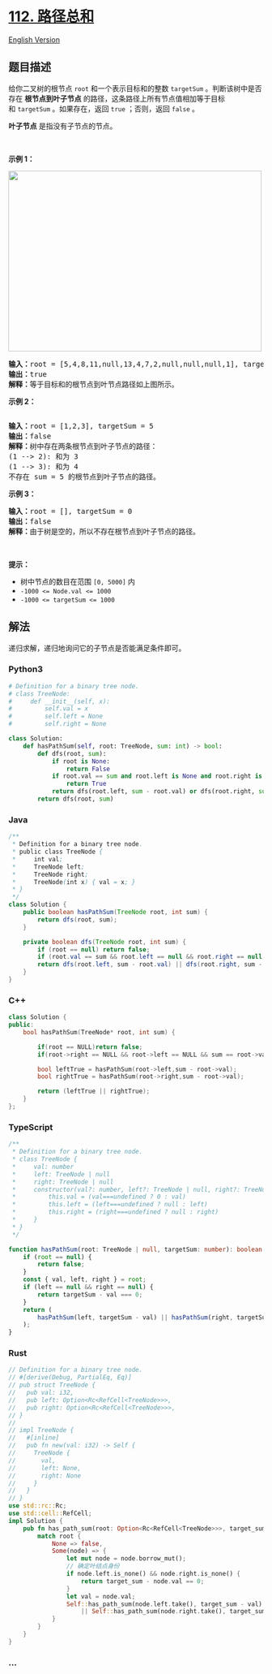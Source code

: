 # [112. 路径总和](https://leetcode.cn/problems/path-sum)

[English Version](/solution/0100-0199/0112.Path%20Sum/README_EN.md)

## 题目描述

<!-- 这里写题目描述 -->

<p>给你二叉树的根节点&nbsp;<code>root</code> 和一个表示目标和的整数&nbsp;<code>targetSum</code> 。判断该树中是否存在 <strong>根节点到叶子节点</strong> 的路径，这条路径上所有节点值相加等于目标和&nbsp;<code>targetSum</code> 。如果存在，返回 <code>true</code> ；否则，返回 <code>false</code> 。</p>

<p><strong>叶子节点</strong> 是指没有子节点的节点。</p>

<p>&nbsp;</p>

<p><strong>示例 1：</strong></p>
<img alt="" src="https://cdn.jsdelivr.net/gh/doocs/leetcode@main/solution/0100-0199/0112.Path%20Sum/images/pathsum1.jpg" style="width: 500px; height: 356px;" />
<pre>
<strong>输入：</strong>root = [5,4,8,11,null,13,4,7,2,null,null,null,1], targetSum = 22
<strong>输出：</strong>true
<strong>解释：</strong>等于目标和的根节点到叶节点路径如上图所示。
</pre>

<p><strong>示例 2：</strong></p>
<img alt="" src="https://cdn.jsdelivr.net/gh/doocs/leetcode@main/solution/0100-0199/0112.Path%20Sum/images/pathsum2.jpg" />
<pre>
<strong>输入：</strong>root = [1,2,3], targetSum = 5
<strong>输出：</strong>false
<strong>解释：</strong>树中存在两条根节点到叶子节点的路径：
(1 --&gt; 2): 和为 3
(1 --&gt; 3): 和为 4
不存在 sum = 5 的根节点到叶子节点的路径。</pre>

<p><strong>示例 3：</strong></p>

<pre>
<strong>输入：</strong>root = [], targetSum = 0
<strong>输出：</strong>false
<strong>解释：</strong>由于树是空的，所以不存在根节点到叶子节点的路径。
</pre>

<p>&nbsp;</p>

<p><strong>提示：</strong></p>

<ul>
	<li>树中节点的数目在范围 <code>[0, 5000]</code> 内</li>
	<li><code>-1000 &lt;= Node.val &lt;= 1000</code></li>
	<li><code>-1000 &lt;= targetSum &lt;= 1000</code></li>
</ul>

## 解法

<!-- 这里可写通用的实现逻辑 -->

递归求解，递归地询问它的子节点是否能满足条件即可。

<!-- tabs:start -->

### **Python3**

<!-- 这里可写当前语言的特殊实现逻辑 -->

```python
# Definition for a binary tree node.
# class TreeNode:
#     def __init__(self, x):
#         self.val = x
#         self.left = None
#         self.right = None

class Solution:
    def hasPathSum(self, root: TreeNode, sum: int) -> bool:
        def dfs(root, sum):
            if root is None:
                return False
            if root.val == sum and root.left is None and root.right is None:
                return True
            return dfs(root.left, sum - root.val) or dfs(root.right, sum - root.val)
        return dfs(root, sum)
```

### **Java**

<!-- 这里可写当前语言的特殊实现逻辑 -->

```java
/**
 * Definition for a binary tree node.
 * public class TreeNode {
 *     int val;
 *     TreeNode left;
 *     TreeNode right;
 *     TreeNode(int x) { val = x; }
 * }
 */
class Solution {
    public boolean hasPathSum(TreeNode root, int sum) {
        return dfs(root, sum);
    }

    private boolean dfs(TreeNode root, int sum) {
        if (root == null) return false;
        if (root.val == sum && root.left == null && root.right == null) return true;
        return dfs(root.left, sum - root.val) || dfs(root.right, sum - root.val);
    }
}
```

### **C++**

```cpp
class Solution {
public:
    bool hasPathSum(TreeNode* root, int sum) {

        if(root == NULL)return false;
        if(root->right == NULL && root->left == NULL && sum == root->val)return true;

        bool leftTrue = hasPathSum(root->left,sum - root->val);
        bool rightTrue = hasPathSum(root->right,sum - root->val);

        return (leftTrue || rightTrue);
    }
};
```

### **TypeScript**

```ts
/**
 * Definition for a binary tree node.
 * class TreeNode {
 *     val: number
 *     left: TreeNode | null
 *     right: TreeNode | null
 *     constructor(val?: number, left?: TreeNode | null, right?: TreeNode | null) {
 *         this.val = (val===undefined ? 0 : val)
 *         this.left = (left===undefined ? null : left)
 *         this.right = (right===undefined ? null : right)
 *     }
 * }
 */

function hasPathSum(root: TreeNode | null, targetSum: number): boolean {
    if (root == null) {
        return false;
    }
    const { val, left, right } = root;
    if (left == null && right == null) {
        return targetSum - val === 0;
    }
    return (
        hasPathSum(left, targetSum - val) || hasPathSum(right, targetSum - val)
    );
}
```

### **Rust**

```rust
// Definition for a binary tree node.
// #[derive(Debug, PartialEq, Eq)]
// pub struct TreeNode {
//   pub val: i32,
//   pub left: Option<Rc<RefCell<TreeNode>>>,
//   pub right: Option<Rc<RefCell<TreeNode>>>,
// }
//
// impl TreeNode {
//   #[inline]
//   pub fn new(val: i32) -> Self {
//     TreeNode {
//       val,
//       left: None,
//       right: None
//     }
//   }
// }
use std::rc::Rc;
use std::cell::RefCell;
impl Solution {
    pub fn has_path_sum(root: Option<Rc<RefCell<TreeNode>>>, target_sum: i32) -> bool {
        match root {
            None => false,
            Some(node) => {
                let mut node = node.borrow_mut();
                // 确定叶结点身份
                if node.left.is_none() && node.right.is_none() {
                    return target_sum - node.val == 0;
                }
                let val = node.val;
                Self::has_path_sum(node.left.take(), target_sum - val)
                    || Self::has_path_sum(node.right.take(), target_sum - val)
            }
        }
    }
}
```

### **...**

```

```

<!-- tabs:end -->
